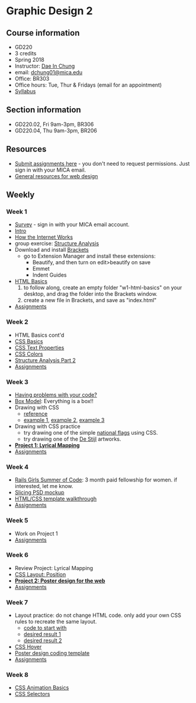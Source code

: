 # Graphic Design 2

## Course information
- GD220
- 3 credits
- Spring 2018
- Instructor: [Dae In Chung](http://paperdove.com)
- email: [dchung01@mica.edu](mailto:dchung01@mica.edu)
- Office: BR303
- Office hours: Tue, Thur & Fridays (email for an appointment)
- [Syllabus](files/MICA-18SP-GD2-Syllabus.pdf)

## Section information
- GD220.02, Fri 9am-3pm, BR306
- GD220.04, Thu 9am-3pm, BR206

## Resources
- [Submit assignments here](https://drive.google.com/drive/folders/1FL4Xx3JmJ5GCiPo8ZYH_FHtI-Rg6dmSY?usp=sharing) - you don't need to request permissions. Just sign in with your MICA email.
- [General resources for web design](resources.md)

## Weekly
### Week 1
- [Survey](https://goo.gl/forms/VVXaOns6NjjY6fwz1) - sign in with your MICA email account.
- [Intro](lectures/w1-intro.md)
- [How the Internet Works](lectures/w1-how-the-internet-works.md)
- group exercise: [Structure Analysis](lectures/w1-structure-analysis.md)
- Download and install [Brackets](http://brackets.io)
  - go to Extension Manager and install these extensions:
    - Beautify, and then turn on edit>beautify on save
    - Emmet
    - Indent Guides
- [HTML Basics](lectures/w1-html-basics.md)
  1. to follow along, create an empty folder "w1-html-basics" on your desktop, and drag the folder into the Brackets window.
  1. create a new file in Brackets, and save as "index.html"
- [Assignments](lectures/w1-assignments.md)

### Week 2
- HTML Basics cont'd
- [CSS Basics](lectures/w2-css-basics.md)
- [CSS Text Properties](lectures/w2-css-text.md)
- [CSS Colors](lectures/w2-css-colors.md)
- [Structure Analysis Part 2](lectures/w2-structure-analysis-2.md)
- [Assignments](lectures/w2-assignments.md)

### Week 3
- [Having problems with your code?](lectures/w3-problem-solving-tips.md)
- [Box Model](lectures/w3-box-model.md): Everything is a box!!
- Drawing with CSS 
  - [reference](https://css-tricks.com/examples/ShapesOfCSS/)
  - [example 1](https://codepen.io/cdaein/pen/GrxLgw), [example 2](https://codepen.io/cdaein/pen/OWvjJY), [example 3](https://codepen.io/cdaein/pen/zNWBvG)
- Drawing with CSS practice
  - try drawing one of the simple [national flags](https://duckduckgo.com/?q=national+flag&atb=v97-3&iar=images&iax=images&ia=images) using CSS.
  - try drawing one of the [De Stijl](http://www.designishistory.com/1920/de-stijl/) artworks.
- **[Project 1: Lyrical Mapping](lectures/proj-lyrical-mapping.md)**
- [Assignments](lectures/w3-assignments.md)

### Week 4
- [Rails Girls Summer of Code](https://railsgirlssummerofcode.org): 3 month paid fellowship for women. if interested, let me know.
- [Slicing PSD mockup](lectures/w4-slice-psd-mockup.md)
- [HTML/CSS template walkthrough](lectures/w4-lyrics-template-walkthrough.md)
- [Assignments](lectures/w4-assignments.md)

### Week 5
- Work on Project 1
- [Assignments](lectures/w5-assignments.md)


### Week 6
- Review Project: Lyrical Mapping
- [CSS Layout: Position](lectures/w6-css-layout-position.md)
- **[Project 2: Poster design for the web](lectures/proj-poster.md)**
- [Assignments](lectures/w6-assignments.md)


### Week 7

- Layout practice: do not change HTML code. only add your own CSS rules to recreate the same layout.
  - [code to start with](http://codepen.io/cdaein/pen/vxNPme?editors=1000)
  - [desired result 1](images/layout-practice-sample-1.png)
  - [desired result 2](images/layout-practice-sample-2.png)
- [CSS Hover](lectures/w6-css-hover.md)
- [Poster design coding template](lectures/w7-poster-template.md)
- [Assignments](lectures/w7-assignments.md)

### Week 8
- [CSS Animation Basics](lectures/w8-css-animation-basics.md)
- [CSS Selectors](lectures/w8-css-selectors.md)
<!--
- Work on poster design: check [these example codes](lectures/w8-examples.md)
- [Assignments](lectures/w8-assignments.md)

### Week 9
*No class - Spring Break*

### Week 10
- Review project: Poster
- [CSS Layout: Float](lectures/w10/css-layout-float.md)
- [assignments](lectures/w10/w10-assignments.md)

### Week 11
- Tutorial sharing
- Wireframing: [video 1](https://www.youtube.com/watch?v=8-vTd7GRk-w), [video 2](https://www.youtube.com/watch?v=PmmQjLqJQlY)
- [Grid template](files/grid-template.zip) for practice
- [Final project brief](lectures/w11/proj-event.md)

### Week 12
- [assignments](lectures/w12/w12-assignments.md)

### Week 13
- [Hosting Your Website](lectures/w13/hosting-website.md)
- [Assignments](lectures/w13/w13-assignments.md)

### Week 14
- [Navigation bar](lectures/w13/navigation.md)


-->

